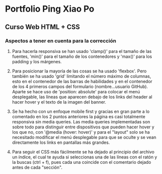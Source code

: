 # Portfolio Ping Xiao Po

## Curso Web HTML + CSS

### Aspectos a tener en cuenta para la corrección

1. Para hacerla responsiva se han usado 'clamp()' para el tamaño de las fuentes, 'min()' para el tamaño de los contenedores y 'max()' para los padding y los márgenes.

2. Para posicionar la mayoría de las cosas se ha usado 'flexbox'. Pero también se ha usado 'grid' limitando el número máximo de columnas, esto en el contenedor de las barras de habilidades y en el contenedor de los 4 primeros campos del formulario (nombre...usuario GitHub). Aparte se hace uso de 'position: absolute' para colocar el menú desplegable, las líneas que aparecen debajo de los links del header al hacer hover y el texto de la imagen del banner.

3. Se ha hecho con un enfoque mobile first y gracias en gran parte a lo comentado en los 2 puntos anteriores la página es casi totalmente responsiva sin media queries. Las media queries implementadas son sobre todo para distinguir entre dispositivos que pueden hacer hover y los que no, con '@media (hover: hover)' y para el "layout" solo se ha necesitado modificar el menú desplegable para que se oculte y se vean directamente los links en pantallas más grandes.

4. Para seguir el CSS más fácilmente se ha dejado al principio del archivo un índice, el cual te ayuda si seleccionas una de las líneas con el ratón y la buscas (ctrl + f), pues cada una coincide con el comentario dejado antes de cada "sección".
